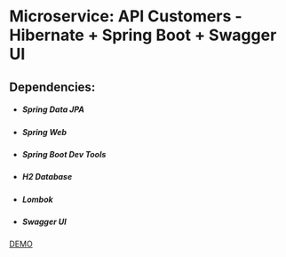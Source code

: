#	Microservice: API Customers - Hibernate + Spring Boot + Swagger UI


##	Dependencies:
*	#####	Spring Data JPA
*	#####	Spring Web
*	#####	Spring Boot Dev Tools
*	#####	H2 Database
*	#####	Lombok
*	#####	Swagger UI

[DEMO](https://api-h2-customers.onrender.com/customer)
